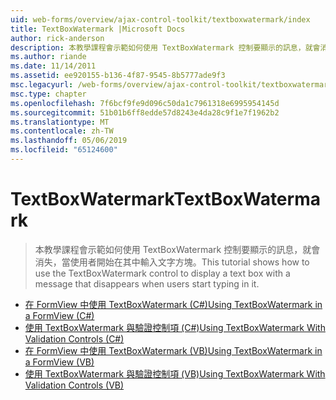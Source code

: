 ```yaml
---
uid: web-forms/overview/ajax-control-toolkit/textboxwatermark/index
title: TextBoxWatermark |Microsoft Docs
author: rick-anderson
description: 本教學課程會示範如何使用 TextBoxWatermark 控制要顯示的訊息，就會消失，當使用者開始在其中輸入文字方塊。
ms.author: riande
ms.date: 11/14/2011
ms.assetid: ee920155-b136-4f87-9545-8b5777ade9f3
msc.legacyurl: /web-forms/overview/ajax-control-toolkit/textboxwatermark
msc.type: chapter
ms.openlocfilehash: 7f6bcf9fe9d096c50da1c7961318e6995954145d
ms.sourcegitcommit: 51b01b6ff8edde57d8243e4da28c9f1e7f1962b2
ms.translationtype: MT
ms.contentlocale: zh-TW
ms.lasthandoff: 05/06/2019
ms.locfileid: "65124600"
---
```

# <a name="textboxwatermark"></a><span data-ttu-id="b38d4-103">TextBoxWatermark</span><span class="sxs-lookup"><span data-stu-id="b38d4-103">TextBoxWatermark</span></span>

> <span data-ttu-id="b38d4-104">本教學課程會示範如何使用 TextBoxWatermark 控制要顯示的訊息，就會消失，當使用者開始在其中輸入文字方塊。</span><span class="sxs-lookup"><span data-stu-id="b38d4-104">This tutorial shows how to use the TextBoxWatermark control to display a text box with a message that disappears when users start typing in it.</span></span>

- [<span data-ttu-id="b38d4-105">在 FormView 中使用 TextBoxWatermark (C#)</span><span class="sxs-lookup"><span data-stu-id="b38d4-105">Using TextBoxWatermark in a FormView (C#)</span></span>](using-textboxwatermark-in-a-formview-cs.md)
- [<span data-ttu-id="b38d4-106">使用 TextBoxWatermark 與驗證控制項 (C#)</span><span class="sxs-lookup"><span data-stu-id="b38d4-106">Using TextBoxWatermark With Validation Controls (C#)</span></span>](using-textboxwatermark-with-validation-controls-cs.md)
- [<span data-ttu-id="b38d4-107">在 FormView 中使用 TextBoxWatermark (VB)</span><span class="sxs-lookup"><span data-stu-id="b38d4-107">Using TextBoxWatermark in a FormView (VB)</span></span>](using-textboxwatermark-in-a-formview-vb.md)
- [<span data-ttu-id="b38d4-108">使用 TextBoxWatermark 與驗證控制項 (VB)</span><span class="sxs-lookup"><span data-stu-id="b38d4-108">Using TextBoxWatermark With Validation Controls (VB)</span></span>](using-textboxwatermark-with-validation-controls-vb.md)
